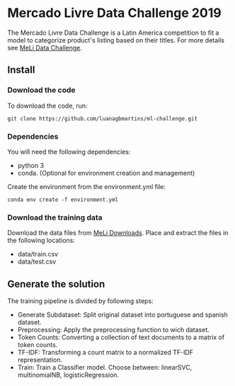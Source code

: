 # Mercado Livre Data Challenge 2019
The Mercado Livre Data Challenge is a Latin America competition to fit a model to categorize product's listing based on their titles. For more details see [MeLi Data Challenge](https://ml-challenge.mercadolibre.com/).

## Install
### Download the code
To download the code, run:
```
git clone https://github.com/luanagbmartins/ml-challenge.git
```

### Dependencies
You will need the following dependencies:
- python 3
- conda. (Optional for environment creation and management)

Create the environment from the environment.yml file:
```
conda env create -f environment.yml
```

### Download the training data
Download the data files from [MeLi Downloads](https://ml-challenge.mercadolibre.com/downloads). Place and extract the files in the following locations:
- data/train.csv
- data/test.csv

## Generate the solution

The training pipeline is divided by following steps:
- Generate Subdataset: Split original dataset into portuguese and spanish dataset.
- Preprocessing: Apply the preprocessing function to wich dataset.
- Token Counts: Converting a collection of text documents to a matrix of token counts.
- TF-IDF: Transforming a count matrix to a normalized TF-IDF representation.
- Train: Train a Classifier model. Choose between: linearSVC, multinomialNB, logisticRegression.
